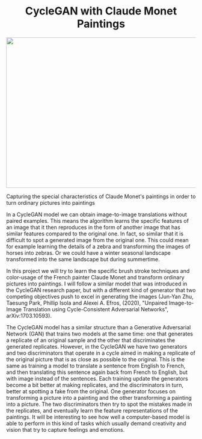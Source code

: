 <h1 align='center'>CycleGAN with Claude Monet Paintings</h1>

<p align='center'>
      <img
           width='1000'
           height='400'
           src='https://github.com/jajokine/CycleGAN-with-Monet-Paintings/blob/main/Images/banner.png'
      >
</p>
Capturing the special characteristics of Claude Monet's paintings in order to turn ordinary pictures into paintings

In a CycleGAN model we can obtain image-to-image translations without paired examples. This means the algorithm learns the specific features of an image that it then reproduces in the form of another image that has similar features compared to the original one. In fact, so similar that it is difficult to spot a generated image from the original one. This could mean for example learning the details of a zebra and transforming the images of horses into zebras. Or we could have a winter seasonal landscape transformed into the same landscape but during summertime.

In this project we will try to learn the specific brush stroke techniques and color-usage of the French painter Claude Monet and transform ordinary pictures into paintings. I will follow a similar model that was introduced in the CycleGAN research paper, but with a different kind of generator that two competing objectives push to excel in generating the images (Jun-Yan Zhu, Taesung Park, Phillip Isola and Alexei A. Efros, (2020), "Unpaired Image-to-Image Translation using Cycle-Consistent Adversarial Networks", arXiv:1703.10593). 

The CycleGAN model has a similar structure than a Generative Adversarial Network (GAN) that trains two models at the same time: one that generates a replicate of an original sample and the other that discriminates the generated replicates. However, in the CycleGAN we have two generators and two discriminators that operate in a cycle aimed in making a replicate of the original picture that is as close as possible to the original. This is the same as training a model to translate a sentence from English to French, and then translating this sentence again back from French to English, but with image instead of the sentences.  Each training update the generators become a bit better at making replicates, and the discriminators in turn, better at spotting a fake from the original. One generator focuses on transforming a picture into a painting and the other transforming a painting into a picture. The two discriminators then try to spot the mistakes made in the replicates, and eventually learn the feature representations of the paintings. It will be interesting to see how well a computer-based model is able to perform in this kind of tasks which usually demand creativity and vision that try to capture feelings and emotions.  


